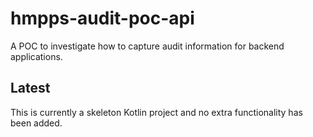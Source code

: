 # hmpps-audit-poc-api

A POC to investigate how to capture audit information for backend applications.

## Latest

This is currently a skeleton Kotlin project and no extra functionality has been added. 